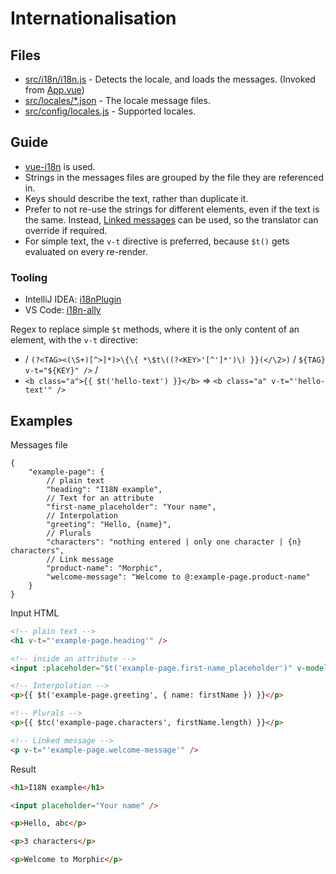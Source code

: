 # Internationalisation

## Files

* [src/i18n/i18n.js](i18n.js) - Detects the locale, and loads the messages. (Invoked from [App.vue](../App.vue))
* [src/locales/*.json](../locales) - The locale message files.
* [src/config/locales.js](../config/locales.js) - Supported locales.


## Guide

* [vue-i18n](https://kazupon.github.io/vue-i18n) is used.
* Strings in the messages files are grouped by the file they are referenced in.
* Keys should describe the text, rather than duplicate it.
* Prefer to not re-use the strings for different elements, even if the text is the same. Instead, [Linked messages](https://kazupon.github.io/vue-i18n/guide/messages.html#linked-locale-messages)
  can be used, so the translator can override if required.
* For simple text, the `v-t` directive is preferred, because `$t()` gets evaluated on every re-render.

### Tooling

* IntelliJ IDEA: [i18nPlugin](https://github.com/nyavro/i18nPlugin)
* VS Code: [i18n-ally](https://github.com/lokalise/i18n-ally)

Regex to replace simple `$t` methods, where it is the only content of an element, with the `v-t` directive:

* / `(?<TAG><(\S+)[^>]*)>\{\{ *\$t\((?<KEY>'[^']*')\) }}(</\2>)` / `${TAG} v-t="${KEY}" />` /
* `<b class="a">{{ $t('hello-text') }}</b>` => `<b class="a" v-t="'hello-text'" />`

## Examples

Messages file

```json5
{
    "example-page": {
        // plain text
        "heading": "I18N example",
        // Text for an attribute
        "first-name_placeholder": "Your name",
        // Interpolation
        "greeting": "Hello, {name}",
        // Plurals
        "characters": "nothing entered | only one character | {n} characters",
        // Link message
        "product-name": "Morphic",
        "welcome-message": "Welcome to @:example-page.product-name"
    }
}
```

Input HTML

```html
<!-- plain text -->
<h1 v-t="'example-page.heading'" />

<!-- inside an attribute -->
<input :placeholder="$t('example-page.first-name_placeholder')" v-model="firstName" />

<!-- Interpolation -->
<p>{{ $t('example-page.greeting', { name: firstName }) }}</p>

<!-- Plurals -->
<p>{{ $tc('example-page.characters', firstName.length) }}</p>

<!-- Linked message -->
<p v-t="'example-page.welcome-message'" />
```


Result

```html
<h1>I18N example</h1>

<input placeholder="Your name" />

<p>Hello, abc</p>

<p>3 characters</p>

<p>Welcome to Morphic</p>
```

